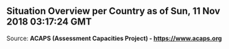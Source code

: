 ## Situation Overview per Country as of Sun, 11 Nov 2018 03:17:24 GMT

Source: **ACAPS (Assessment Capacities Project) - https://www.acaps.org**